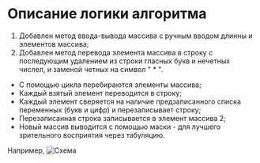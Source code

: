 # Описание логики алгоритма

1. Добавлен метод ввода-вывода массива с ручным вводом длинны и элементов массива;
2. Добавлен метод перевода элемента массива в строку с последующим удалением из строки гласных букв и нечетных числел, и заменой четных на символ " * ". 
* С помощью цикла перебираются элементы массива;
* Каждый взятый элемент переводится в строку;
* Каждый элемент сверяется на наличие предзаписанного списка переменных (букв и цифр) и перезаписывает строку;
* Перезаписанная строка записывается в элемент массива 2;
* Новый массив выводится с помощью маски - для лучшего зрительного восприятия через табуляцию. 

Например, ![Схема](img\ControlWork.jpg)
